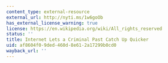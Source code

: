 ```yaml
---
content_type: external-resource
external_url: http://nyti.ms/1w6goOb
has_external_license_warning: true
license: https://en.wikipedia.org/wiki/All_rights_reserved
status: ''
title: Internet Lets a Criminal Past Catch Up Quicker
uid: af8604f0-9ded-460d-8e61-2a17299b0cd0
wayback_url: ''
---
```


